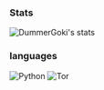 
### Stats
![DummerGoki's stats](https://github-readme-stats.vercel.app/api?username=DummerGoki&show_icons=false&theme=synthwave)
### languages
<img alt="Python" src="https://img.shields.io/badge/python-3670A0?style=for-the-badge&logo=python&logoColor=fd2969&color=5c0e26"/>
<img alt="Tor" src="https://img.shields.io/badge/Tor-7D4698?style=for-the-badge&logo=Tor-Browser&logoColor=f88d46&color=#9c582b"/>

